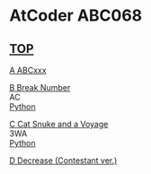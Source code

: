 # AtCoder ABC068  

## [TOP](https://atcoder.jp/contests/abc068)  

[A ABCxxx](https://atcoder.jp/contests/abc068/tasks/abc068_a)   
[](https://atcoder.jp/contests/abc068/submissions/)  

[B Break Number](https://atcoder.jp/contests/abc068/tasks/abc068_b)  
AC   
[Python](https://atcoder.jp/contests/abc068/submissions/15557671)  

[C Cat Snuke and a Voyage](https://atcoder.jp/contests/abc068/tasks/arc079_a)   
3WA  
[Python](https://atcoder.jp/contests/abc068/submissions/15542318)  

[D Decrease (Contestant ver.)](https://atcoder.jp/contests/abc068/tasks/arc079_b)   
[](https://atcoder.jp/contests/abc068/submissions/)  

